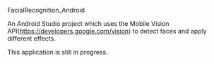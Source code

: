 FacialRecognition_Android

An Android Studio project which uses the Mobile Vision API(https://developers.google.com/vision) to detect faces and apply different effects.

This application is still in progress.